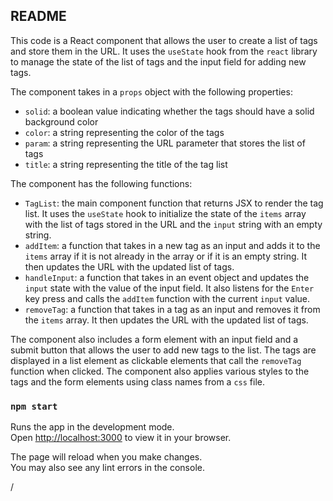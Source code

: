 ## README

This code is a React component that allows the user to create a list of tags and store them in the URL. It uses the `useState` hook from the `react` library to manage the state of the list of tags and the input field for adding new tags.

The component takes in a `props` object with the following properties:
- `solid`: a boolean value indicating whether the tags should have a solid background color
- `color`: a string representing the color of the tags
- `param`: a string representing the URL parameter that stores the list of tags
- `title`: a string representing the title of the tag list

The component has the following functions:
- `TagList`: the main component function that returns JSX to render the tag list. It uses the `useState` hook to initialize the state of the `items` array with the list of tags stored in the URL and the `input` string with an empty string.
- `addItem`: a function that takes in a new tag as an input and adds it to the `items` array if it is not already in the array or if it is an empty string. It then updates the URL with the updated list of tags.
- `handleInput`: a function that takes in an event object and updates the `input` state with the value of the input field. It also listens for the `Enter` key press and calls the `addItem` function with the current `input` value.
- `removeTag`: a function that takes in a tag as an input and removes it from the `items` array. It then updates the URL with the updated list of tags.

The component also includes a form element with an input field and a submit button that allows the user to add new tags to the list. The tags are displayed in a list element as clickable elements that call the `removeTag` function when clicked. The component also applies various styles to the tags and the form elements using class names from a `css` file.


### `npm start`

Runs the app in the development mode.\
Open [http://localhost:3000](http://localhost:3000) to view it in your browser.

The page will reload when you make changes.\
You may also see any lint errors in the console.

<!-- ### `npm test`

Launches the test runner in the interactive watch mode.\
See the section about [running tests](https://facebook.github.io/create-react-app/docs/running-tests) for more information. -->
/